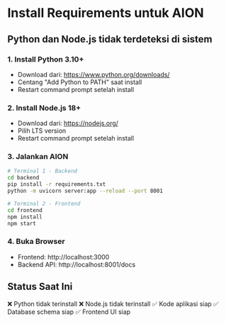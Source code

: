 # Install Requirements untuk AION

## Python dan Node.js tidak terdeteksi di sistem

### 1. Install Python 3.10+
- Download dari: https://www.python.org/downloads/
- Centang "Add Python to PATH" saat install
- Restart command prompt setelah install

### 2. Install Node.js 18+
- Download dari: https://nodejs.org/
- Pilih LTS version
- Restart command prompt setelah install

### 3. Jalankan AION
```bash
# Terminal 1 - Backend
cd backend
pip install -r requirements.txt
python -m uvicorn server:app --reload --port 8001

# Terminal 2 - Frontend
cd frontend
npm install
npm start
```

### 4. Buka Browser
- Frontend: http://localhost:3000
- Backend API: http://localhost:8001/docs

## Status Saat Ini
❌ Python tidak terinstall
❌ Node.js tidak terinstall
✅ Kode aplikasi siap
✅ Database schema siap
✅ Frontend UI siap
